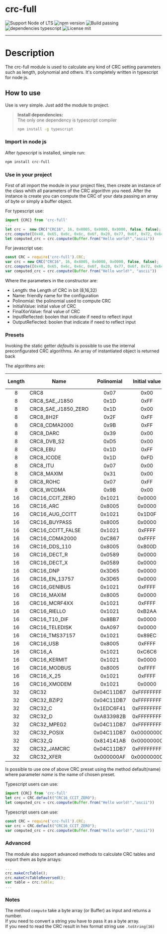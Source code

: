 # crc-full

![Support Node of LTS](https://img.shields.io/badge/node-LTS-brightgreen.svg?style=plastic) ![npm version](https://img.shields.io/badge/npm-3.5.0-brightgreen.svg?style=plastic) ![Build passing](https://img.shields.io/badge/build-passing-brightgreen.svg?style=plastic) ![dependencies typescript](https://img.shields.io/badge/dependencies-typescript-blue.svg?style=plastic) ![License mit](https://img.shields.io/badge/license-MIT-blue.svg?style=plastic) 

---

# Description
The crc-full module is used to calculate any kind of CRC setting parameters such as length, polynomial and others. It's completely written in typescript for node js.

## How to use

Use is very simple. Just add the module to project.

> **Install dependencies:**  
> The only one dependency is typescript compiler
> ```sh
> npm install -g typescript
> ```

### Import in node js
After *typescript* is installed, simple run:
```sh
npm install crc-full
```

### Use in your project

First of all import the module in your project files, then create an instance of the class whith all parameters of the CRC algorithm you need.
After the instance is create you can compute the CRC of your data passing an array of byte or simply a buffer object.

For typescript use:
```ts
import {CRC} from 'crc-full'
...
let crc =  new CRC("CRC16", 16, 0x8005, 0x0000, 0x0000, false, false);
crc.compute([0x48, 0x65, 0x6c, 0x6c, 0x6f, 0x20, 0x77, 0x6f, 0x72, 0x6c, 0x64, 0x21]);
let computed_crc = crc.compute(Buffer.from("Hello world!","ascii"))
```
For javascript use:
```js
const CRC = require('crc-full').CRC;
var crc = new CRC("CRC16", 16, 0x8005, 0x0000, 0x0000, false, false);
crc.compute([0x48, 0x65, 0x6c, 0x6c, 0x6f, 0x20, 0x77, 0x6f, 0x72, 0x6c, 0x64, 0x21]);
var computed_crc = crc.compute(Buffer.from("Hello world!", "ascii"))
```

Where the parameters in the constructor are:
- Length: the Length of CRC in bit (8,16,32)
- Name: friendly name for the configuration
- Polinomial: the polinomial used to compute CRC
- InitialValue: initial value of CRC
- FinalXorValue: final value of CRC
- InputReflected: boolen that indicate if need to reflect input
- OutputReflected: boolen that indicate if need to reflect input

### Presets

Invoking the static getter *defaults* is possible to use the internal preconfigurated CRC algorithms. An array of instantiated object is returned back

The algorithms are:

| Length | Name | Polinomial | Initial value | Final value | Input reflected | Output reflected |
|:------:|------|:----------:|:-------------:|:-----------:|:---------------:|:----------------:|
|8|CRC8|0x07|0x00|0x00|false|false)|
|8|CRC8_SAE_J1850|0x1D|0xFF|0xFF|false|false)|
|8|CRC8_SAE_J1850_ZERO|0x1D|0x00|0x00|false|false)|
|8|CRC8_8H2F|0x2F|0xFF|0xFF|false|false)|
|8|CRC8_CDMA2000|0x9B|0xFF|0x00|false|false)|
|8|CRC8_DARC|0x39|0x00|0x00|true|true)|
|8|CRC8_DVB_S2|0xD5|0x00|0x00|false|false)|
|8|CRC8_EBU|0x1D|0xFF|0x00|true|true)|
|8|CRC8_ICODE|0x1D|0xFD|0x00|false|false)|
|8|CRC8_ITU|0x07|0x00|0x55|false|false|
|8|CRC8_MAXIM|0x31|0x00|0x00|true|true|
|8|CRC8_ROHC|0x07|0xFF|0x00|true|true|
|8|CRC8_WCDMA|0x9B|0x00|0x00|true|true|
|16|CRC16_CCIT_ZERO|0x1021|0x0000|0x0000|false|false|
|16|CRC16_ARC|0x8005|0x0000|0x0000|true|true|
|16|CRC16_AUG_CCITT|0x1021|0x1D0F|0x0000|false|false|
|16|CRC16_BUYPASS|0x8005|0x0000|0x0000|false|false|
|16|CRC16_CCITT_FALSE|0x1021|0xFFFF|0x0000|false|false|
|16|CRC16_CDMA2000|0xC867|0xFFFF|0x0000|false|false|
|16|CRC16_DDS_110|0x8005|0x800D|0x0000|false|false|
|16|CRC16_DECT_R|0x0589|0x0000|0x0001|false|false|
|16|CRC16_DECT_X|0x0589|0x0000|0x0000|false|false|
|16|CRC16_DNP|0x3D65|0x0000|0xFFFF|true|true|
|16|CRC16_EN_13757|0x3D65|0x0000|0xFFFF|false|false|
|16|CRC16_GENIBUS|0x1021|0xFFFF|0xFFFF|false|false|
|16|CRC16_MAXIM|0x8005|0x0000|0xFFFF|true|true|
|16|CRC16_MCRF4XX|0x1021|0xFFFF|0x0000|true|true|
|16|CRC16_RIELLO|0x1021|0xB2AA|0x0000|true|true|
|16|CRC16_T10_DIF|0x8BB7|0x0000|0x0000|false|false|
|16|CRC16_TELEDISK|0xA097|0x0000|0x0000|false|false|
|16|CRC16_TMS37157|0x1021|0x89EC|0x0000|true|true|
|16|CRC16_USB|0x8005|0xFFFF|0xFFFF|true|true|
|16|CRC16_A|0x1021|0xC6C6|0x0000|true|true|
|16|CRC16_KERMIT|0x1021|0x0000|0x0000|true|true|
|16|CRC16_MODBUS|0x8005|0xFFFF|0x0000|true|true|
|16|CRC16_X_25|0x1021|0xFFFF|0xFFFF|true|true|
|16|CRC16_XMODEM|0x1021|0x0000|0x0000|false|false|
|32|CRC32|0x04C11DB7|0xFFFFFFFF|0xFFFFFFFF|true|true|
|32|CRC32_BZIP2|0x04C11DB7|0xFFFFFFFF|0xFFFFFFFF|false|false|
|32|CRC32_C|0x1EDC6F41|0xFFFFFFFF|0xFFFFFFFF|true|true|
|32|CRC32_D|0xA833982B|0xFFFFFFFF|0xFFFFFFFF|true|true|
|32|CRC32_MPEG2|0x04C11DB7|0xFFFFFFFF|0x00000000|false|false|
|32|CRC32_POSIX|0x04C11DB7|0x00000000|0xFFFFFFFF|false|false|
|32|CRC32_Q|0x814141AB|0x00000000|0x00000000|false|false|
|32|CRC32_JAMCRC|0x04C11DB7|0xFFFFFFFF|0x00000000|true|true|
|32|CRC32_XFER|0x000000AF|0x00000000|0x00000000|false|false|

Is possible to use one of above CRC preset using the method default(name) where parameter _name_ is the name of chosen preset.

Typescript users can use:

```ts
import {CRC} from 'crc-full'
let crc = CRC.default("CRC16_CCIT_ZERO");
let computed_crc = crc.compute(Buffer.from("Hello world!","ascii"))
```
Typescript users can use:

```ts
const CRC = require('crc-full').CRC;
var crc = CRC.default("CRC16_CCIT_ZERO");
var computed_crc = crc.compute(Buffer.from("Hello world!","ascii"))
```

### Advanced

The module also support advanced methods to calculate CRC tables and export them as byte arrays:

```js
...
crc.makeCrcTable();
crc.makeCrcTableReversed();
var table = crc.table;
...
```

### Notes

The method `compute` take a byte array (or Buffer) as input and returns a number.  
If you need to convert a string you have to pass it as a byte array.  
If you need to read the CRC result in hex format string use `.toString(16)`